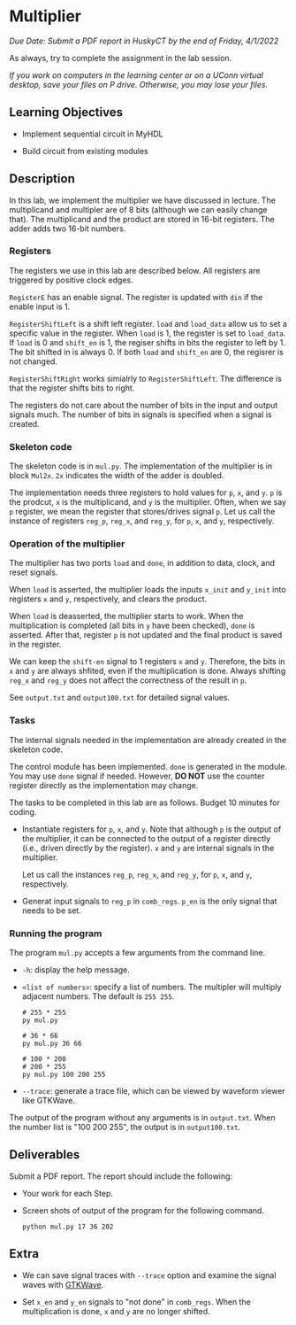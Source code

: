# Multiplier

*Due Date: Submit a PDF report in HuskyCT by the end of Friday, 4/1/2022*

As always, try to complete the assignment in the lab session.

*If you work on computers in the learning center or on a UConn virtual desktop, 
save your files on P drive. Otherwise, you may lose your files.*

## Learning Objectives

* Implement sequential circuit in MyHDL 

* Build circuit from existing modules

## Description

In this lab, we implement the multiplier we have discussed in lecture. The
multiplicand and multipler are of 8 bits (although we can easily change
that). The multiplicand and the product are stored in 16-bit registers.
The adder adds two 16-bit numbers. 

### Registers
The registers we use in this lab are described below.  All registers are
triggered by positive clock edges.

`RegisterE` has an enable signal. The register is updated with `din` if the
enable input is 1.

`RegisterShiftLeft` is a shift left register. `load` and `load_data` allow us
to set a specific value in the register. When `load` is 1, the register is set
to `load_data`. If `load` is 0 and `shift_en` is 1, the regiser shifts in bits
the register to left by 1. The bit shifted in is always 0. If both `load` and
`shift_en` are 0, the regisrer is not changed. 

`RegisterShiftRight` works simialrly to `RegisterShiftLeft`. The difference is
that the register shifts bits to right.

The registers do not care about the number of bits in the input and output
signals much. The number of bits in signals is specified when a signal is
created. 

### Skeleton code

The skeleton code is in `mul.py`.  The implementation of the multiplier is in
block `Mul2x`.  `2x` indicates the width of the adder is doubled. 

The implementation needs three registers to hold values for `p`, `x`, and `y`.
`p` is the prodcut, `x` is the multiplicand, and `y` is the multiplier. Often,
when we say `p` register, we mean the register that stores/drives signal `p`.
Let us call the instance of registers `reg_p`, `reg_x`, and `reg_y`, for `p`,
`x`, and `y`, respectively.

### Operation of the multiplier  

The multiplier has two ports `load` and `done`, in addition to data, clock, and
reset signals.

When `load` is asserted, the multiplier loads the inputs `x_init` and `y_init`
into registers `x` and `y`, respectively, and clears the product.

When `load` is deasserted, the multiplier starts to work. When the
multiplication is completed (all bits in `y` have been checked), `done` is
asserted. After that, register `p` is not updated and the final product is
saved in the register. 

We can keep the `shift-en` signal to 1 registers `x` and `y`. Therefore, the
bits in `x` and `y` are always shfited, even if the multiplication is done.
Always shifting `reg_x` and `reg_y` does not affect the correctness of the
result in `p`.

See `output.txt` and `output100.txt` for detailed signal values. 

### Tasks 

The internal signals needed in the implementation are already created in the
skeleton code. 

The control module has been implemented. `done` is generated in the module.
You may use `done` signal if needed. However, **DO NOT** use the counter
register directly as the implementation may change. 

The tasks to be completed in this lab are as follows. Budget 10 minutes for
coding.

*   Instantiate registers for `p`, `x`, and `y`. Note that although `p` is the
    output of the multiplier, it can be connected to the output of a register
    directly (i.e., driven directly by the register).  `x` and `y` are internal
    signals in the multiplier. 

    Let us call the instances `reg_p`, `reg_x`, and `reg_y`, for `p`, `x`, and
    `y`, respectively.

*   Generat input signals to `reg_p` in `comb_regs`. `p_en` is the only
    signal that needs to be set.
  
### Running the program
The program `mul.py` accepts a few arguments from the command line. 

* `-h`: display the help message.

* `<list of numbers>`: specify a list of numbers. The multipler will multiply
  adjacent numbers. The default is `255 255`.

   ```
   # 255 * 255
   py mul.py 

   # 36 * 66
   py mul.py 36 66

   # 100 * 200
   # 200 * 255
   py mul.py 100 200 255
   ```

* `--trace`: generate a trace file, which can be viewed by waveform viewer like GTKWave.

The output of the program without any arguments is in `output.txt`.  When the
number list is "100 200 255", the output is in `output100.txt`. 

## Deliverables

Submit a PDF report. The report should include the following:

*   Your work for each Step.

*   Screen shots of output of the program for the following command.

        python mul.py 17 36 202

## Extra

*   We can save signal traces with `--trace` option and examine the signal
    waves with [GTKWave](https://github.com/gtkwave/gtkwave).

*   Set `x_en` and `y_en` signals to "not done" in `comb_regs`. When the
    multiplication is done, `x` and `y` are no longer shifted. 

